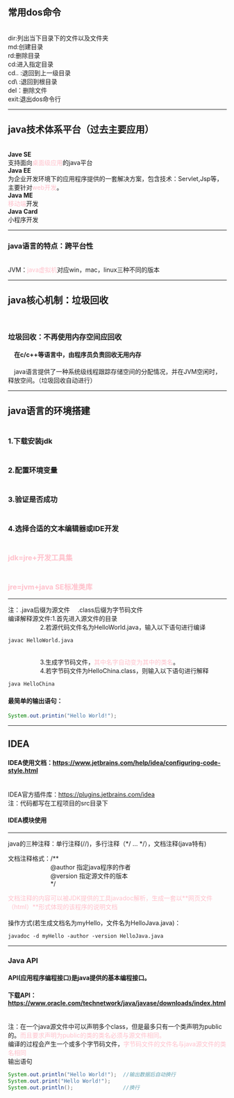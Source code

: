 ## 常用dos命令
</br>dir:列出当下目录下的文件以及文件夹
</br>md:创建目录
</br>rd:删除目录
</br>cd:进入指定目录
</br>cd..&nbsp;:退回到上一级目录
</br>cd\ :退回到根目录
</br>del：删除文件
</br>exit:退出dos命令行

---
## java技术体系平台（过去主要应用）
</br> **Jave SE**
</br> 支持面向<span style="color:pink">桌面级应用</span>的java平台
</br> **Java EE**
</br> 为企业开发环境下的应用程序提供的一套解决方案，包含技术：Servlet,Jsp等，主要针对<span style="color:pink">web开发</span>。
</br> **Java ME**
</br> <span style="color:pink">移动端</span>开发
</br> **Java Card**
</br> 小程序开发

---
### java语言的特点：跨平台性
</br> JVM：<span style="color:pink">java虚拟机</span>对应win，mac，linux三种不同的版本

---
## java核心机制：垃圾回收
</br>

### 垃圾回收：不再使用内存空间应回收
#### &emsp;在c/c++等语言中，由程序员负责回收无用内存</br>
&emsp;java语言提供了一种系统级线程跟踪存储空间的分配情况，并在JVM空闲时，释放空间。（垃圾回收自动进行）

---
## java语言的环境搭建
### </br> 1.下载安装jdk
### </br> 2.配置环境变量
### </br> 3.验证是否成功
### </br> 4.选择合适的文本编辑器或IDE开发
### </br> <span style="color:pink">jdk=jre+开发工具集</span>
### </br> <span style="color:pink">jre=jvm+java SE标准类库</span>
---
注：.java后缀为源文件 &emsp;.class后缀为字节码文件
</br>编译解释源文件:1.首先进入源文件的目录
</br>&emsp;&emsp;&emsp;&emsp;&emsp;&nbsp;2.若源代码文件名为HelloWorld.java，输入以下语句进行编译
``` markdown
javac HelloWorld.java
``` 
</br>&emsp;&emsp;&emsp;&emsp;&emsp;&nbsp;3.生成字节码文件，<span style="color:pink">其中名字自动变为其中的类名</span>。
</br>&emsp;&emsp;&emsp;&emsp;&emsp;&nbsp;4.若字节码文件为HelloChina.class，则输入以下语句进行解释
``` markdown
java HelloChina
``` 
#### 最简单的输出语句：

``` java
System.out.printin("Hello World!");
``` 
---
## IDEA
#### IDEA使用文档：https://www.jetbrains.com/help/idea/configuring-code-style.html
</br>IDEA官方插件库：https://plugins.jetbrains.com/idea
</br>注：代码都写在工程项目的src目录下
#### IDEA模块使用

---
java的三种注释：单行注释(//)，多行注释（*/ ... */），文档注释(java特有)

文档注释格式：/** </br>&emsp;&emsp;&emsp;&emsp;&emsp;&emsp;&emsp;@author 指定java程序的作者</br>&emsp;&emsp;&emsp;&emsp;&emsp;&emsp;&emsp;@version 指定源文件的版本</br>&emsp;&emsp;&emsp;&emsp;&emsp;&emsp;&emsp;*/

<span style="color:pink">文档注释的内容可以被JDK提供的工具javadoc解析，生成一套以**网页文件（html）**形式体现的该程序的说明文档</span>
</br></br>操作方式(若生成文档名为myHello，文件名为HelloJava.java)：

``` markdown
javadoc -d myHello -author -version HelloJava.java
```
---
### Java API
#### API(应用程序编程接口)是java提供的基本编程接口。
#### 下载API：https://www.oracle.com/technetwork/java/javase/downloads/index.html
</br> 注：在一个java源文件中可以声明多个class，但是最多只有一个类声明为public的。<span style="color:pink">而且要求声明为public的类的类名必须与源文件相同。</span>
</br>编译的过程会产生一个或多个字节码文件，<span style="color:pink">字节码文件的文件名与java源文件的类名相同</span>
</br>输出语句
``` java
System.out.println("Hello World!");  //输出数据后自动换行
System.out.print("Hello World!"); 
System.out.println();                //换行
```
